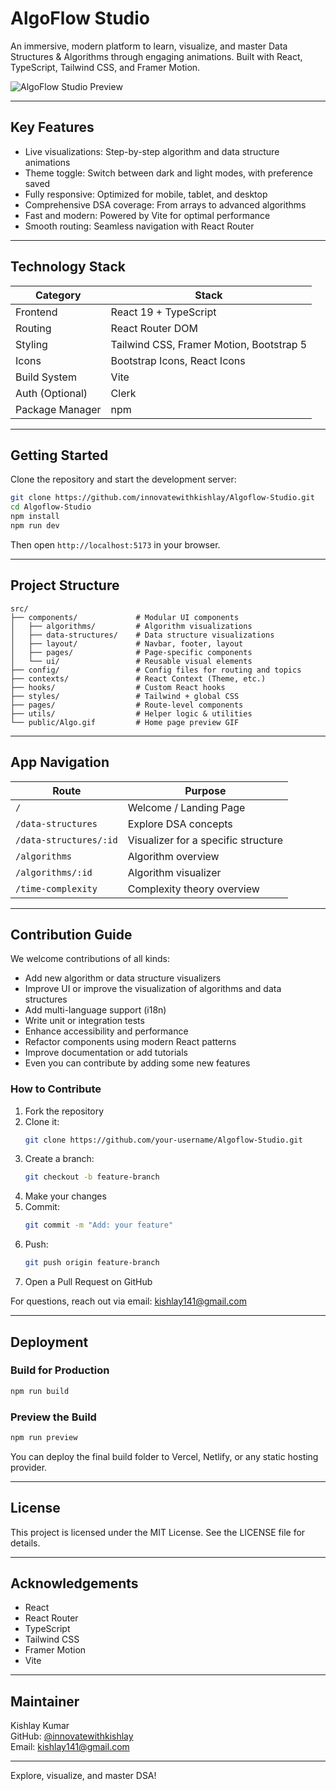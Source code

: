 # AlgoFlow Studio

An immersive, modern platform to learn, visualize, and master Data Structures & Algorithms through engaging animations. Built with React, TypeScript, Tailwind CSS, and Framer Motion.

![AlgoFlow Studio Preview](./Algo.gif)

---

## Key Features

- Live visualizations: Step-by-step algorithm and data structure animations
- Theme toggle: Switch between dark and light modes, with preference saved
- Fully responsive: Optimized for mobile, tablet, and desktop
- Comprehensive DSA coverage: From arrays to advanced algorithms
- Fast and modern: Powered by Vite for optimal performance
- Smooth routing: Seamless navigation with React Router

---

## Technology Stack

| Category         | Stack                                    |
|------------------|------------------------------------------|
| Frontend         | React 19 + TypeScript                    |
| Routing          | React Router DOM                         |
| Styling          | Tailwind CSS, Framer Motion, Bootstrap 5 |
| Icons            | Bootstrap Icons, React Icons             |
| Build System     | Vite                                     |
| Auth (Optional)  | Clerk                                    |
| Package Manager  | npm                                      |

---

## Getting Started

Clone the repository and start the development server:

```bash
git clone https://github.com/innovatewithkishlay/Algoflow-Studio.git
cd Algoflow-Studio
npm install
npm run dev
```

Then open `http://localhost:5173` in your browser.

---

## Project Structure

```
src/
├── components/             # Modular UI components
│   ├── algorithms/         # Algorithm visualizations
│   ├── data-structures/    # Data structure visualizations
│   ├── layout/             # Navbar, footer, layout
│   ├── pages/              # Page-specific components
│   └── ui/                 # Reusable visual elements
├── config/                 # Config files for routing and topics
├── contexts/               # React Context (Theme, etc.)
├── hooks/                  # Custom React hooks
├── styles/                 # Tailwind + global CSS
├── pages/                  # Route-level components
├── utils/                  # Helper logic & utilities
└── public/Algo.gif         # Home page preview GIF
```

---

## App Navigation

| Route                      | Purpose                              |
|----------------------------|--------------------------------------|
| `/`                        | Welcome / Landing Page               |
| `/data-structures`         | Explore DSA concepts                 |
| `/data-structures/:id`     | Visualizer for a specific structure  |
| `/algorithms`              | Algorithm overview                   |
| `/algorithms/:id`          | Algorithm visualizer                 |
| `/time-complexity`         | Complexity theory overview           |

---

## Contribution Guide

We welcome contributions of all kinds:

- Add new algorithm or data structure visualizers
- Improve UI or improve the visualization of algorithms and data structures
- Add multi-language support (i18n)
- Write unit or integration tests
- Enhance accessibility and performance
- Refactor components using modern React patterns
- Improve documentation or add tutorials
- Even you can contribute by adding some new features
### How to Contribute

1. Fork the repository
2. Clone it:
   ```bash
   git clone https://github.com/your-username/Algoflow-Studio.git
   ```
3. Create a branch:
   ```bash
   git checkout -b feature-branch
   ```
4. Make your changes
5. Commit:
   ```bash
   git commit -m "Add: your feature"
   ```
6. Push:
   ```bash
   git push origin feature-branch
   ```
7. Open a Pull Request on GitHub

For questions, reach out via email: kishlay141@gmail.com

---

## Deployment

### Build for Production

```bash
npm run build
```

### Preview the Build

```bash
npm run preview
```

You can deploy the final build folder to Vercel, Netlify, or any static hosting provider.

---

## License

This project is licensed under the MIT License. See the LICENSE file for details.

---

## Acknowledgements

- React
- React Router
- TypeScript
- Tailwind CSS
- Framer Motion
- Vite

---

## Maintainer

Kishlay Kumar  
GitHub: [@innovatewithkishlay](https://github.com/innovatewithkishlay)  
Email: kishlay141@gmail.com

---

Explore, visualize, and master DSA!
